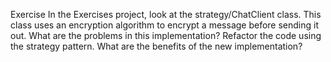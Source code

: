 Exercise
In the Exercises project, look at the strategy/ChatClient class. This
class uses an encryption algorithm to encrypt a message before
sending it out.
What are the problems in this implementation? Refactor the code
using the strategy pattern. What are the benefits of the new
implementation?